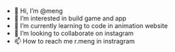 - 👋 Hi, I’m @meng
- 👀 I’m interested in build game and app
- 🌱 I’m currently learning to code in animation website
- 💞️ I’m looking to collaborate on instagram
- 📫 How to reach me r.meng in instragram

<!---
mengeiei/mengeiei is a ✨ special ✨ repository because its `README.md` (this file) appears on your GitHub profile.
You can click the Preview link to take a look at your changes.
--->
